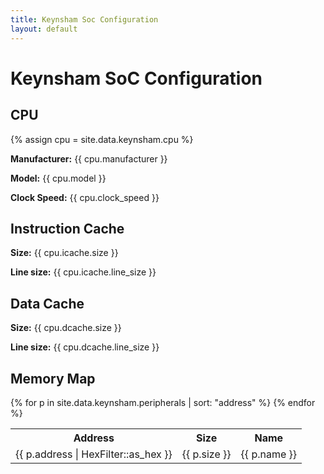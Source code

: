 ```yaml
---
title: Keynsham Soc Configuration
layout: default
---
```


<h1>Keynsham SoC Configuration</h1>

<h2>CPU</h2>
{% assign cpu = site.data.keynsham.cpu %}
<p><strong>Manufacturer:</strong> {{ cpu.manufacturer }}</p>
<p><strong>Model:</strong> {{ cpu.model }}</p>
<p><strong>Clock Speed:</strong> {{ cpu.clock_speed }}</p>

<h2>Instruction Cache</h2>
<p><strong>Size:</strong> {{ cpu.icache.size }}</p>
<p><strong>Line size:</strong> {{ cpu.icache.line_size }}</p>

<h2>Data Cache</h2>
<p><strong>Size:</strong> {{ cpu.dcache.size }}</p>
<p><strong>Line size:</strong> {{ cpu.dcache.line_size }}</p>

<h2>Memory Map</h2>
<table>
<tr><th>Address</th><th>Size</th><th>Name</th></tr>
{% for p in site.data.keynsham.peripherals | sort: "address" %}
  <tr><td>{{ p.address | HexFilter::as_hex }}</td><td>{{ p.size }}</td><td>{{ p.name }}</td></tr>
{% endfor %}
</table>
